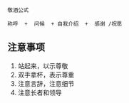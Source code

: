 ```
敬酒公式

称呼  +  问候  + 自我介绍  +  感谢 /祝愿
``` 
## 注意事项 
1. 站起来，以示尊敬
2. 双手拿杯，表示尊重
3. 注意言辞，注意细节
4. 注意长者和领导